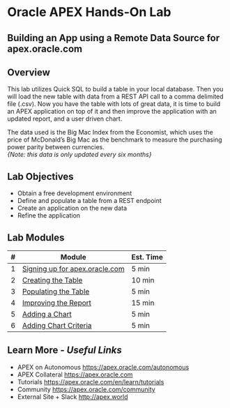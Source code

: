 # Oracle APEX Hands-On Lab

## Building an App using a Remote Data Source for apex.oracle.com

## Overview 
This lab utilizes Quick SQL to build a table in your local database. Then you will load the new table with data from a REST API call to a comma delimited file (.csv). Now you have the table with lots of great data, it is time to build an APEX application on top of it and then improve the application with an updated report, and a user driven chart.

The data used is the Big Mac Index from the Economist, which uses the price of McDonald’s Big Mac as the benchmark to measure the purchasing power parity between currencies.   
*{Note: this data is only updated every six months}*

## Lab Objectives

* Obtain a free development environment
* Define and populate a table from a REST endpoint
* Create an application on the new data
* Refine the application

## Lab Modules

| # | Module | Est. Time |
| --- | --- | --- |
| 1 | [Signing up for apex.oracle.com](1-sign-up-apex.md) | 5 min |
| 2 | [Creating the Table](2-create-table.md) | 10 min |
| 3 | [Populating the Table](3-populating-table.md) | 5 min |
| 4 | [Improving the Report](4-improving-report.md) | 15 min |
| 5 | [Adding a Chart](5-adding-chart.md) | 5 min |
| 6 | [Adding Chart Criteria](6-adding-chart-criteria.md) | 5 min |

## Learn More - *Useful Links*

- APEX on Autonomous   https://apex.oracle.com/autonomous
- APEX Collateral   https://apex.oracle.com
- Tutorials   https://apex.oracle.com/en/learn/tutorials
- Community   https://apex.oracle.com/community
- External Site + Slack   http://apex.world

